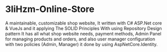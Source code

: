 # 3liHzm-Online-Store
A maintainable, customizable shop website, It written with C# ASP.Net core &amp; VueJs and it applying The SOLID Principles With using Repository Design pattern  It has all what shop website needs, payment methods,  Admin Panel for managing products and orders, and also user manager configuration with two policies (Admin, Manager) it done by using AspNetCore.Identity.
